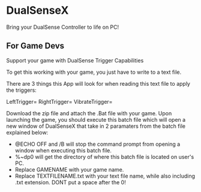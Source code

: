# DualSenseX

Bring your DualSense Controller to life on PC!



## For Game Devs

Support your game with DualSense Trigger Capabilities

To get this working with your game, you just have to write to a text file.

There are 3 things this App will look for when reading this text file to apply the triggers:

LeftTrigger=
RightTrigger=
VibrateTrigger=

Download the zip file and attach the .Bat file with your game.
Upon launching the game, you should execute this batch file which will open a new window
of DualSenseX that take in 2 paramaters from the batch file explained below:

- @ECHO OFF and /B will stop the command prompt from opening a window when executing this batch file.
- %~dp0 will get the directory of where this batch file is located on user's PC.
- Replace GAMENAME with your game name.
- Replace TEXTFILENAME.txt with your text file name, while also including .txt extension. DONT put a space after the 0!

